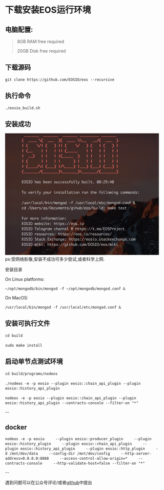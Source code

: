 # 下载安装EOS运行环境

## 电脑配置:

>8GB RAM free required
>
>20GB Disk free required

## 下载源码
```
git clone https://github.com/EOSIO/eos --recursive
```
## 执行命令
```
./eosio_build.sh
```
## 安装成功

![](./success.png)
ps:受网络影像,安装不成功可多少尝试,或者科学上网.

安装目录

On Linux platforms:

```
~/opt/mongodb/bin/mongod -f ~/opt/mongodb/mongod.conf &
```
On MacOS:

```
/usr/local/bin/mongod -f /usr/local/etc/mongod.conf &
```

## 安装可执行文件
```	
cd build

sudo make install
```

## 启动单节点测试环境
```
cd build/programs/nodeos

./nodeos -e -p eosio --plugin eosio::chain_api_plugin --plugin eosio::history_api_plugin 

nodeos -e -p eosio --plugin eosio::chain_api_plugin --plugin eosio::history_api_plugin --contracts-console --filter-on "*"
```

--

## docker 
```
nodeos -e -p eosio     --plugin eosio::producer_plugin     --plugin eosio::history_plugin     --plugin eosio::chain_api_plugin     --plugin eosio::history_api_plugin     --plugin eosio::http_plugin     -d /mnt/dev/data     --config-dir /mnt/dev/config     --http-server-address=0.0.0.0:8888     --access-control-allow-origin=*     --contracts-console     --http-validate-host=false --filter-on "*"
```
-- 

遇到问题可以在公众号评论/或者[github](https://github.com/qs-lll/EosGuide)中提出

